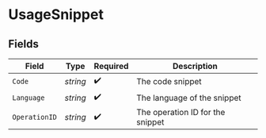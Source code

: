 # UsageSnippet


## Fields

| Field                            | Type                             | Required                         | Description                      |
| -------------------------------- | -------------------------------- | -------------------------------- | -------------------------------- |
| `Code`                           | *string*                         | :heavy_check_mark:               | The code snippet                 |
| `Language`                       | *string*                         | :heavy_check_mark:               | The language of the snippet      |
| `OperationID`                    | *string*                         | :heavy_check_mark:               | The operation ID for the snippet |